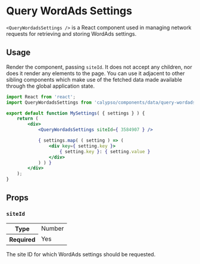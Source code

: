 # Query WordAds Settings

`<QueryWordadsSettings />` is a React component used in managing network requests for retrieving and storing WordAds settings.

## Usage

Render the component, passing `siteId`. It does not accept any children, nor does it render any elements to the page. You can use it adjacent to other sibling components which make use of the fetched data made available through the global application state.

```jsx
import React from 'react';
import QueryWordadsSettings from 'calypso/components/data/query-wordads-settings';

export default function MySettings( { settings } ) {
	return (
		<div>
			<QueryWordadsSettings siteId={ 3584907 } />

			{ settings.map( ( setting ) => (
				<div key={ setting.key }>
					{ setting.key }: { setting.value }
				</div>
			) ) }
		</div>
	);
}
```

## Props

### `siteId`

<table>
	<tr><th>Type</th><td>Number</td></tr>
	<tr><th>Required</th><td>Yes</td></tr>
</table>

The site ID for which WordAds settings should be requested.
